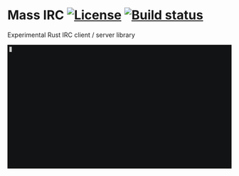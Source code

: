 # Mass IRC [![License](https://img.shields.io/github/license/nickmass/create-gh-repo.svg)](https://raw.githubusercontent.com/nickmass/create-gh-repo/master/LICENSE) [![Build status](https://img.shields.io/travis/nickmass/mass-irc/master.svg)](https://travis-ci.org/nickmass/mass-irc)
Experimental Rust IRC client / server library

![Demo](https://raw.githubusercontent.com/nickmass/mass-irc/master/demo.gif)
